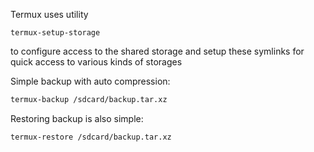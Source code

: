 Termux uses utility
```
termux-setup-storage
```
to configure access to the shared storage and setup these symlinks for quick access to various kinds of storages

Simple backup with auto compression:

```sh
termux-backup /sdcard/backup.tar.xz
```

Restoring backup is also simple:

```sh
termux-restore /sdcard/backup.tar.xz
```